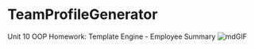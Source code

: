 # TeamProfileGenerator
Unit 10 OOP Homework: Template Engine - Employee Summary
![mdGIF](VideoGif.gif)
